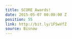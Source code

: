 ```yaml
---
title: SCORE Awards!
date: 2015-05-07 00:00:00 Z
position: 55
link: http://bit.ly/1FSwVfZ
source: Bisnow
---
```


